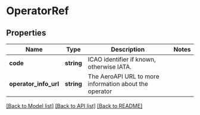 # OperatorRef

## Properties
Name | Type | Description | Notes
------------ | ------------- | ------------- | -------------
**code** | **string** | ICAO identifier if known, otherwise IATA. | 
**operator_info_url** | **string** | The AeroAPI URL to more information about the operator | 

[[Back to Model list]](../../README.md#documentation-for-models) [[Back to API list]](../../README.md#documentation-for-api-endpoints) [[Back to README]](../../README.md)

